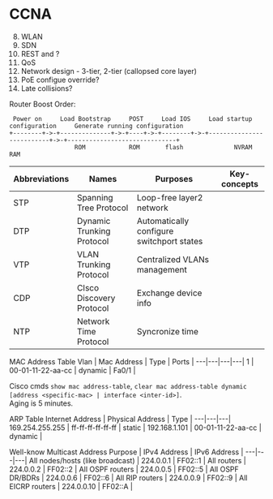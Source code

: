 # CCNA

8. WLAN
9. SDN
10. REST and ?
11. QoS
12. Network design - 3-tier, 2-tier (callopsed core layer)
14. PoE configue override?
15. Late collisions?

Router Boost Order:
```
 Power on     Load Bootstrap     POST     Load IOS     Load startup configuration     Generate running configuration
+--------+->-+--------------+->-+----+->-+--------+->-+--------------------------+->-+------------------------------+
                  ROM            ROM       flash              NVRAM                              RAM
```

Abbreviations| Names | Purposes| Key-concepts|
---|---|---|---|
STP | Spanning Tree Protocol | Loop-free layer2 network | |
DTP | Dynamic Trunking Protocol | Automatically configure switchport states | |
VTP | VLAN Trunking Protocol | Centralized VLANs management | |
CDP | CIsco Discovery Protocol | Exchange device info | |
NTP | Network Time Protocol | Syncronize time | |

MAC Address Table
Vlan | Mac Address | Type | Ports |
---|---|---|---|
1 | 00-01-11-22-aa-cc | dynamic | Fa0/1 |

Cisco cmds `show mac address-table`, `clear mac address-table dynamic [address <specific-mac> | interface <inter-id>]`.  
Aging is 5 minutes.

ARP Table
Internet Address | Physical Address | Type |
---|---|---|
169.254.255.255 | ff-ff-ff-ff-ff-ff | static |
192.168.1.101   | 00-01-11-22-aa-cc | dynamic |

Well-know Multicast Address
Purpose | IPv4 Address | IPv6 Address |
---|---|---|
All nodes/hosts (like broadcast) | 224.0.0.1 | FF02::1 |
All routers | 224.0.0.2 | FF02::2 |
All OSPF routers | 224.0.0.5 | FF02::5 |
All OSPF DR/BDRs | 224.0.0.6 | FF02::6 |
All RIP routers | 224.0.0.9 | FF02::9 |
All EICRP routers | 224.0.0.10 | FF02::A |
